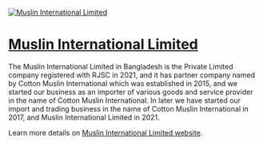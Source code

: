 [<img alt="Muslin International Limited" src="https://github.com/Muslin-International-Ltd/.github/assets/29564029/ef415150-cc34-4192-9e9b-d1b35694dfb6" /> ](https://muslinltd.com/)

# [Muslin International Limited](https://muslinltd.com/)
<p>The Muslin International Limited in Bangladesh is the Private Limited company registered with RJSC in 2021, and it has partner company named by Cotton Muslin International which was established in 2015, and we started our business as an importer of various goods and service provider in the name of Cotton Muslin International. In later we have started our import and trading business in the name of Cotton Muslin International in 2017, and Muslin International Limited in 2021.</p>

Learn more details on [Muslin International Limited website](https://muslinltd.com/).
